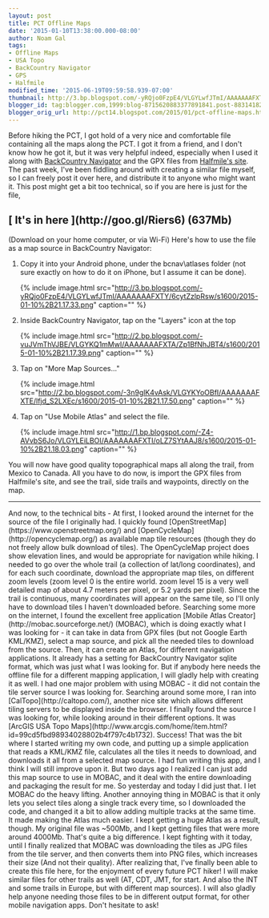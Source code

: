 ```yaml
---
layout: post
title: PCT Offline Maps
date: '2015-01-10T13:38:00.000-08:00'
author: Noam Gal
tags:
- Offline Maps
- USA Topo
- BackCountry Navigator
- GPS
- Halfmile
modified_time: '2015-06-19T09:59:58.939-07:00'
thumbnail: http://3.bp.blogspot.com/-yRQjo0FzpE4/VLGYLwfJTmI/AAAAAAAFXTY/6cytZzlpRsw/s72-c/2015-01-10%2B21.17.33.png
blogger_id: tag:blogger.com,1999:blog-8715620883377891841.post-8831418205025570707
blogger_orig_url: http://pct14.blogspot.com/2015/01/pct-offline-maps.html
---
```


Before hiking the PCT, I got hold of a very nice and comfortable file containing all the maps along the PCT. I got
 it from a friend, and I don't know how he got it, but it was very helpful indeed, especially when I used it along
 with [BackCountry Navigator](https://play.google.com/store/apps/details?id=com.crittermap.backcountrynavigator.license&amp;hl=en) and the GPX files from [Halfmile's
 site](http://www.pctmap.net/gps/).
The past week, I've been fiddling around with creating a similar file myself, so I can freely post
 it over here, and distribute it to anyone who might want it. This post might get a bit too technical, so if you are
 here is just for the file,

 <h2>[ It's in here ](http://goo.gl/Riers6) (637Mb) </h2>(Download on your home computer,
 or via Wi-Fi) Here's how to use the file as a map source in BackCountry Navigator:

 <ol>
 <li>Copy it into your Android phone, under the bcnav\atlases folder (not sure exactly on how to do it on iPhone,
 but I assume it can be done).

{% include image.html src="http://3.bp.blogspot.com/-yRQjo0FzpE4/VLGYLwfJTmI/AAAAAAAFXTY/6cytZzlpRsw/s1600/2015-01-10%2B21.17.33.png" caption="" %}

 </li>
 <li>Inside BackCountry Navigator, tap on the "Layers" icon at the top

{% include image.html src="http://2.bp.blogspot.com/-vuJVmThVJBE/VLGYKQ1mMwI/AAAAAAAFXTA/Zp1BfNhJBT4/s1600/2015-01-10%2B21.17.39.png" caption="" %}

 </li>
 <li>Tap on "More Map Sources..."

{% include image.html src="http://2.bp.blogspot.com/-3n9glK4vAsk/VLGYKYoOBfI/AAAAAAAFXTE/lfjd_S2LXEc/s1600/2015-01-10%2B21.17.50.png" caption="" %}

 </li>
 <li>Tap on "Use Mobile Atlas" and select the file.

{% include image.html src="http://1.bp.blogspot.com/-Z4-AVvbS6Jo/VLGYLEiLBOI/AAAAAAAFXTI/oLZ7SYtAAJ8/s1600/2015-01-10%2B21.18.03.png" caption="" %}

 </li>
 </ol>
 You will now have good quality topographical maps all along the trail, from Mexico to Canada. All you have to do
 now, is import the GPX files from Halfmile's site, and see the trail, side trails and waypoints, directly on the
 map.

 <hr/>
 And now, to the technical bits -
At first, I looked around the internet for the source of the file I originally
 had. I quickly found [OpenStreetMap](https://www.openstreetmap.org/) and [OpenCycleMap](http://opencyclemap.org/) as available map tile resources (though
 they do not freely allow bulk download of tiles). The OpenCycleMap project does show elevation lines, and would be
 appropriate for navigation while hiking.
I needed to go over the whole trail (a collection of lat/long
 coordinates), and for each such coordinate, download the appropriate map tiles, on different zoom levels (zoom level
 0 is the entire world. zoom level 15 is a very well detailed map of about 4.7 meters per pixel, or 5.2 yards per
 pixel). Since the trail is continuous, many coordinates will appear on the same tile, so I'll only have to download
 tiles I haven't downloaded before.
Searching some more on the internet, I found the excellent free application
 [Mobile Atlas Creator](http://mobac.sourceforge.net/) (MOBAC), which is doing exactly
 what I was looking for - it can take in data from GPX files (but not Google Earth KML/KMZ), select a map source, and
 pick all the needed tiles to download from the source. Then, it can create an Atlas, for different navigation
 applications. It already has a setting for BackCountry Navigator sqlite format, which was just what I was looking
 for. But if anybody here needs the offline file for a different mapping application, I will gladly help with
 creating it as well.
I had one major problem with using MOBAC - it did not contain the tile server source I was
 looking for.
Searching around some more, I ran into [CalTopo](http://caltopo.com/),
 another nice site which allows different tiling servers to be displayed inside the browser. I finally found the
 source I was looking for, while looking around in their different options. It was [ArcGIS USA
 Topo Maps](http://www.arcgis.com/home/item.html?id=99cd5fbd98934028802b4f797c4b1732). Success!
That was the bit where I started writing my own code, and putting up a simple
 application that reads a KML/KMZ file, calculates all the tiles it needs to download, and downloads it all from a
 selected map source. I had fun writing this app, and I think I will still improve upon it. But two days ago I
 realized I can just add this map source to use in MOBAC, and it deal with the entire downloading and packaging the
 result for me.
So yesterday and today I did just that. I let MOBAC do the heavy lifting. Another annoying thing
 in MOBAC is that it only lets you select tiles along a single track every time, so I downloaded the code, and
 changed it a bit to allow adding multiple tracks at the same time. It made making the Atlas much easier.
I kept
 getting a huge Atlas as a result, though. My original file was ~500Mb, and I kept getting files that were more
 around 4000Mb. That's quite a big difference. I kept fighting with it today, until I finally realized that MOBAC was
 downloading the tiles as JPG files from the tile server, and then converts them into PNG files, which increases
 their size (And not their quality). After realizing that, I've finally been able to create this file here, for the
 enjoyment of every future PCT hiker!
I will make similar files for other trails as well (AT, CDT, JMT, for
 start. And also the INT and some trails in Europe, but with different map sources). I will also gladly help anyone
 needing those files to be in different output format, for other mobile navigation apps. Don't hesitate to ask!
